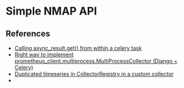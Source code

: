 # Simple NMAP API

## References

- [Calling async_result.get() from within a celery task](https://stackoverflow.com/questions/33280456/calling-async-result-get-from-within-a-celery-task/39975099)
- [Right way to implement prometheus_client.multiprocess.MultiProcessCollector (Django + Celery)](https://stackoverflow.com/questions/61729601/right-way-to-implement-prometheus-client-multiprocess-multiprocesscollector-dja)
- [Duplicated timeseries in CollectorRegistry in a custom collector](https://github.com/prometheus/client_python/issues/468)
-
